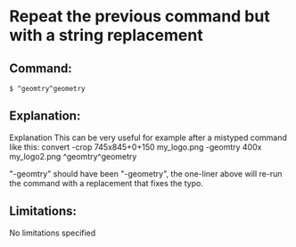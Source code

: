 # Repeat the previous command but with a string replacement

## Command:
```
$ ^geomtry^geometry
```

## Explanation:
Explanation
This can be very useful for example after a mistyped command like this:
convert -crop 745x845+0+150 my_logo.png -geomtry 400x my_logo2.png
^geomtry^geometry

"-geomtry" should have been "-geometry", the one-liner above will re-run the command with a replacement that fixes the typo.

## Limitations:
No limitations specified

